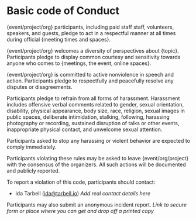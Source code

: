 # Basic code of Conduct

{event/project/org} participants, including paid staff staff, volunteers, speakers, and guests, pledge to act in a respectful manner at all times during official {meeting times and spaces}.

{event/project/org} welcomes a diversity of perspectives about {topic}. Participants pledge to display common courtesy and sensitivity towards anyone who comes to {meetings, the event, online spaces}.

{event/project/org} is committed to active nonviolence in speech and action. Participants pledge to respectfully and peacefully resolve any disputes or disagreements.

Participants pledge to refrain from all forms of harassment. Harassment includes offensive verbal comments related to gender, sexual orientation, disability, physical appearance, body size, race, religion, sexual images in public spaces, deliberate intimidation, stalking, following, harassing photography or recording, sustained disruption of talks or other events, inappropriate physical contact, and unwelcome sexual attention.

Participants asked to stop any harassing or violent behavior are expected to comply immediately.

Participants violating these rules may be asked to leave {event/org/project} with the consensus of the organizers. All such actions will be documented and publicly reported.

To report a violation of this code, participants should contact:

* Ida Tarbell (ida@tarbell.io) *Add real contact details here*

Participants may also submit an anonymous incident report. *Link to secure form or place where you can get and drop off a printed copy*

